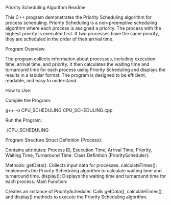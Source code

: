 Priority Scheduling Algorithm Readme

This C++ program demonstrates the Priority Scheduling algorithm for process scheduling. Priority Scheduling is a non-preemptive scheduling algorithm where each process is assigned a priority. The process with the highest priority is executed first. If two processes have the same priority, they are scheduled in the order of their arrival time.

Program Overview

The program collects information about processes, including execution time, arrival time, and priority. It then calculates the waiting time and turnaround time for each process using Priority Scheduling and displays the results in a tabular format. The program is designed to be efficient, readable, and easy to understand.

How to Use:

Compile the Program:

g++ -o CPU_SCHEDULING CPU_SCHEDULING.cpp

Run the Program:

./CPU_SCHEDULING

Program Structure
Struct Definition (Process):

Contains attributes: Process ID, Execution Time, Arrival Time, Priority, Waiting Time, Turnaround Time.
Class Definition (PriorityScheduler):

Methods:
getData(): Collects input data for processes.
calculateTimes(): Implements the Priority Scheduling algorithm to calculate waiting time and turnaround time.
display(): Displays the waiting time and turnaround time for each process.
Main Function:

Creates an instance of PriorityScheduler.
Calls getData(), calculateTimes(), and display() methods to execute the Priority Scheduling algorithm.
